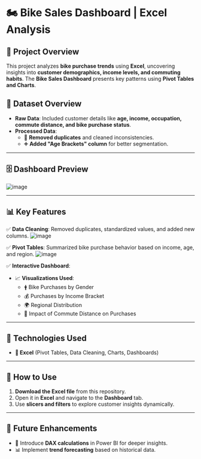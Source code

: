 # 🏍️ **Bike Sales Dashboard | Excel Analysis**  

## 📌 **Project Overview**  
This project analyzes **bike purchase trends** using **Excel**, uncovering insights into **customer demographics, income levels, and commuting habits**. The **Bike Sales Dashboard** presents key patterns using **Pivot Tables and Charts**.  

## 📂 **Dataset Overview**  
- **Raw Data**: Included customer details like **age, income, occupation, commute distance, and bike purchase status**.  
- **Processed Data**:  
  - 🧩 **Removed duplicates** and cleaned inconsistencies.  
  - ➕ **Added "Age Brackets" column** for better segmentation.  

---

## 🗄️ **Dashboard Preview**  
![image](https://github.com/user-attachments/assets/5c42694f-c0e7-44c3-81a4-de2383eb8c6d)

---

## 📊 **Key Features**  
✅ **Data Cleaning**: Removed duplicates, standardized values, and added new columns.
![image](https://github.com/user-attachments/assets/1ad7e230-45f9-496e-9e50-1715de40f024)
  
✅ **Pivot Tables**: Summarized bike purchase behavior based on income, age, and region. 
![image](https://github.com/user-attachments/assets/73638e47-b7e5-4751-a703-19941e19e03d)

✅ **Interactive Dashboard**:  
   - 📈 **Visualizations Used**:  
     - 🛉 Bike Purchases by Gender  
     - 💰 Purchases by Income Bracket  
     - 🌍 Regional Distribution  
     - 🚗 Impact of Commute Distance on Purchases  

---

## 🏰 **Technologies Used**  
- **📂 Excel** (Pivot Tables, Data Cleaning, Charts, Dashboards)  

---

## 🚀 **How to Use**  
1. **Download the Excel file** from this repository.  
2. Open it in **Excel** and navigate to the **Dashboard** tab.  
3. Use **slicers and filters** to explore customer insights dynamically.  

---

## 🔮 **Future Enhancements**  
- 🔢 Introduce **DAX calculations** in Power BI for deeper insights.  
- 📊 Implement **trend forecasting** based on historical data.  



